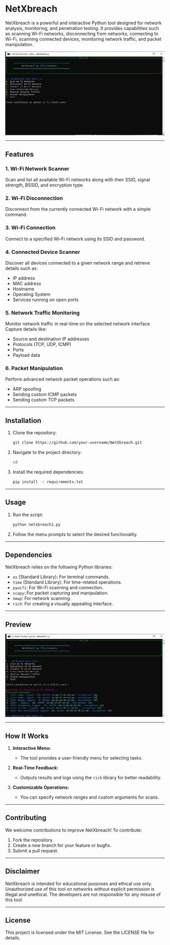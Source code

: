 # NetXbreach

NetXbreach is a powerful and interactive Python tool designed for network analysis, monitoring, and penetration testing. It provides capabilities such as scanning Wi-Fi networks, disconnecting from networks, connecting to Wi-Fi, scanning connected devices, monitoring network traffic, and packet manipulation.


![Screenshot Placeholder](GUI.png)


---

## Features

### 1. **Wi-Fi Network Scanner**
Scan and list all available Wi-Fi networks along with their SSID, signal strength, BSSID, and encryption type.

### 2. **Wi-Fi Disconnection**
Disconnect from the currently connected Wi-Fi network with a simple command.

### 3. **Wi-Fi Connection**
Connect to a specified Wi-Fi network using its SSID and password.

### 4. **Connected Device Scanner**
Discover all devices connected to a given network range and retrieve details such as:
- IP address
- MAC address
- Hostname
- Operating System
- Services running on open ports

### 5. **Network Traffic Monitoring**
Monitor network traffic in real-time on the selected network interface. Capture details like:
- Source and destination IP addresses
- Protocols (TCP, UDP, ICMP)
- Ports
- Payload data

### 6. **Packet Manipulation**
Perform advanced network packet operations such as:
- ARP spoofing
- Sending custom ICMP packets
- Sending custom TCP packets

---

## Installation

1. Clone the repository:
   ```bash
   git clone https://github.com/your-username/NetXbreach.git
   ```
2. Navigate to the project directory:
   ```bash
   cd
   ```
3. Install the required dependencies:
   ```bash
   pip install -r requirements.txt
   ```

---

## Usage

1. Run the script:
   ```bash
   python netxbreach2.py
   ```
2. Follow the menu prompts to select the desired functionality.

---

## Dependencies

NetXbreach relies on the following Python libraries:
- `os` (Standard Library): For terminal commands.
- `time` (Standard Library): For time-related operations.
- `pywifi`: For Wi-Fi scanning and connection.
- `scapy`: For packet capturing and manipulation.
- `nmap`: For network scanning.
- `rich`: For creating a visually appealing interface.

---

## Preview

![Screenshot Placeholder](output.png)

---

## How It Works

1. **Interactive Menu:**
   - The tool provides a user-friendly menu for selecting tasks.

2. **Real-Time Feedback:**
   - Outputs results and logs using the `rich` library for better readability.

3. **Customizable Operations:**
   - You can specify network ranges and custom arguments for scans.

---

## Contributing

We welcome contributions to improve NetXbreach! To contribute:
1. Fork the repository.
2. Create a new branch for your feature or bugfix.
3. Submit a pull request.

---

## Disclaimer

NetXbreach is intended for educational purposes and ethical use only. Unauthorized use of this tool on networks without explicit permission is illegal and unethical. The developers are not responsible for any misuse of this tool.

---

## License

This project is licensed under the MIT License. See the LICENSE file for details.

